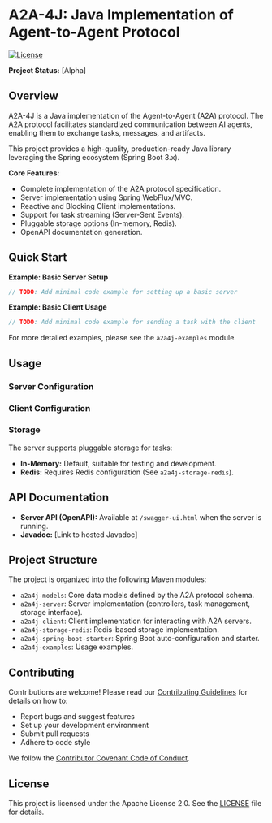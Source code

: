 # A2A-4J: Java Implementation of Agent-to-Agent Protocol

[![License](https://img.shields.io/badge/License-Apache_2.0-blue.svg)](https://opensource.org/licenses/Apache-2.0) <!-- TODO: Add other badges (build status, coverage, maven central) -->

**Project Status:** [Alpha] <!-- TODO: Update project status -->

## Overview

A2A-4J is a Java implementation of the Agent-to-Agent (A2A) protocol. The A2A protocol facilitates standardized communication between AI agents, enabling them to exchange tasks, messages, and artifacts.

This project provides a high-quality, production-ready Java library leveraging the Spring ecosystem (Spring Boot 3.x).

**Core Features:**
*   Complete implementation of the A2A protocol specification.
*   Server implementation using Spring WebFlux/MVC.
*   Reactive and Blocking Client implementations.
*   Support for task streaming (Server-Sent Events).
*   Pluggable storage options (In-memory, Redis).
*   OpenAPI documentation generation.

## Quick Start

<!-- TODO: Add concise Maven/Gradle dependency snippets -->

**Example: Basic Server Setup**
```java
// TODO: Add minimal code example for setting up a basic server
```

**Example: Basic Client Usage**
```java
// TODO: Add minimal code example for sending a task with the client
```

For more detailed examples, please see the `a2a4j-examples` module.

## Usage

<!-- TODO: Expand on basic usage patterns, configuration options, etc. -->

### Server Configuration

<!-- TODO: Explain how to configure the server (e.g., port, storage backend via application.properties/yml) -->

### Client Configuration

<!-- TODO: Explain how to configure the client (e.g., target URL, timeouts) -->

### Storage

The server supports pluggable storage for tasks:
*   **In-Memory:** Default, suitable for testing and development.
*   **Redis:** Requires Redis configuration (See `a2a4j-storage-redis`).

<!-- TODO: Explain how to select/configure storage -->

## API Documentation

*   **Server API (OpenAPI):** Available at `/swagger-ui.html` when the server is running.
*   **Javadoc:** [Link to hosted Javadoc] <!-- TODO: Add link to generated Javadoc -->

## Project Structure

The project is organized into the following Maven modules:

*   `a2a4j-models`: Core data models defined by the A2A protocol schema.
*   `a2a4j-server`: Server implementation (controllers, task management, storage interface).
*   `a2a4j-client`: Client implementation for interacting with A2A servers.
*   `a2a4j-storage-redis`: Redis-based storage implementation.
*   `a2a4j-spring-boot-starter`: Spring Boot auto-configuration and starter.
*   `a2a4j-examples`: Usage examples.

## Contributing

Contributions are welcome! Please read our [Contributing Guidelines](CONTRIBUTING.md) for details on how to:
*   Report bugs and suggest features
*   Set up your development environment
*   Submit pull requests
*   Adhere to code style

We follow the [Contributor Covenant Code of Conduct](CODE_OF_CONDUCT.md).

## License

This project is licensed under the Apache License 2.0. See the [LICENSE](LICENSE) file for details.
